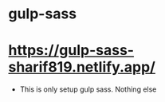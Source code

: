# gulp-sass

# https://gulp-sass-sharif819.netlify.app/

* This is only setup gulp sass. Nothing else
